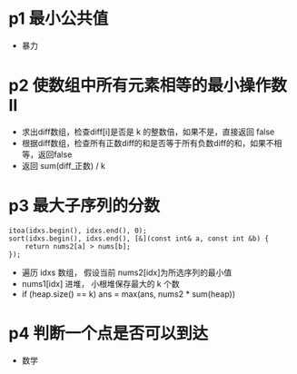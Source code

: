 # p1 最小公共值
* 暴力

# p2 使数组中所有元素相等的最小操作数 II
* 求出diff数组，检查diff[i]是否是 k 的整数倍，如果不是，直接返回 false
* 根据diff数组，检查所有正数diff的和是否等于所有负数diff的和，如果不相等，返回false
* 返回 sum(diff_正数) / k

# p3 最大子序列的分数
```
itoa(idxs.begin(), idxs.end(), 0);
sort(idxs.begin(), idxs.end(), [&](const int& a, const int &b) {
    return nums2[a] > nums[b];
});
```
* 遍历 idxs 数组， 假设当前 nums2[idx]为所选序列的最小值
* nums1[idx] 进堆， 小根堆保存最大的 k 个数
*  if (heap.size() == k) ans = max(ans, nums2 * sum(heap))

# p4 判断一个点是否可以到达
* 数学
